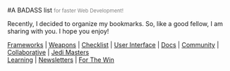 #A BADASS list <small style="color: gray"> for faster Web Development! </small>

Recently, I decided to organize my bookmarks. So, like a good fellow, I am sharing with you. I hope you enjoy!

[Frameworks](/sections/frameworks.md) | [Weapons](/sections/weapons.md) | [Checklist](/sections/checklist.md) | [User Interface](/sections/ui.md) | [Docs](/sections/docs.md) | [Community](/sections/community.md) | [Collaborative](/sections/collaborative.md) | [Jedi Masters](/sections/jedis.md) <br>
[Learning](/sections/learning.md) | [Newsletters](/sections/news.md) | [For The Win](/sections/ftw.md)
